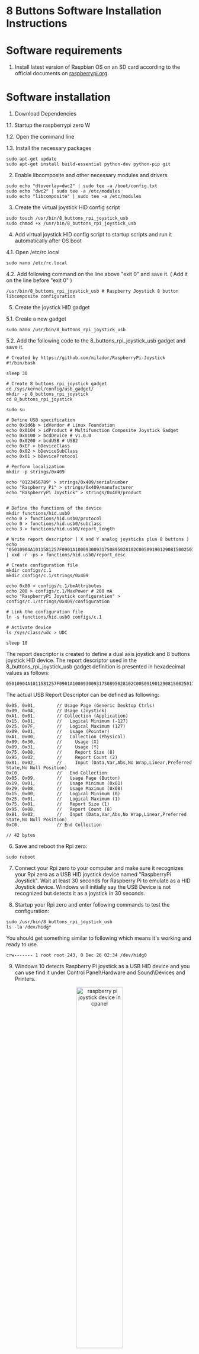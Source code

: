 # 8 Buttons Software Installation Instructions 
  
# Software requirements  

  1. Install latest version of Raspbian OS on an SD card according to the official documents on [raspberrypi.org](https://www.raspberrypi.org/documentation/installation/installing-images/).
  
 # Software installation 
 
1.	Download Dependencies

  1.1. Startup the raspberrypi zero W
  
  1.2. Open the command line
  
  1.3. Install the necessary packages
```
sudo apt-get update
sudo apt-get install build-essential python-dev python-pip git
```

2.	Enable libcomposite and other necessary modules and drivers

```
sudo echo "dtoverlay=dwc2" | sudo tee -a /boot/config.txt
sudo echo "dwc2" | sudo tee -a /etc/modules
sudo echo "libcomposite" | sudo tee -a /etc/modules
```

3.	Create the virtual joystick HID config script

```
sudo touch /usr/bin/8_buttons_rpi_joystick_usb
sudo chmod +x /usr/bin/8_buttons_rpi_joystick_usb
```

4.	Add virtual joystick HID config script to startup scripts and run it automatically after OS boot

  4.1. Open /etc/rc.local
  
```
sudo nano /etc/rc.local
```
  4.2. Add following command on the line above "exit 0" and save it. ( Add it on the line before "exit 0" )
  
```
/usr/bin/8_buttons_rpi_joystick_usb # Raspberry Joystick 8 button libcomposite configuration
```

5.	Create the joystick HID gadget 

  5.1. Create a new gadget

```
sudo nano /usr/bin/8_buttons_rpi_joystick_usb
```

  5.2. Add the following code to the 8_buttons_rpi_joystick_usb gadget and save it.
  
```
# Created by https://github.com/milador/RaspberryPi-Joystick
#!/bin/bash

sleep 30

# Create 8_buttons_rpi_joystick gadget
cd /sys/kernel/config/usb_gadget/
mkdir -p 8_buttons_rpi_joystick
cd 8_buttons_rpi_joystick

sudo su

# Define USB specification
echo 0x1d6b > idVendor # Linux Foundation
echo 0x0104 > idProduct # Multifunction Composite Joystick Gadget
echo 0x0100 > bcdDevice # v1.0.0
echo 0x0200 > bcdUSB # USB2
echo 0xEF > bDeviceClass
echo 0x02 > bDeviceSubClass
echo 0x01 > bDeviceProtocol

# Perform localization
mkdir -p strings/0x409

echo "0123456789" > strings/0x409/serialnumber
echo "Raspberry Pi" > strings/0x409/manufacturer
echo "RaspberryPi Joystick" > strings/0x409/product


# Define the functions of the device
mkdir functions/hid.usb0
echo 0 > functions/hid.usb0/protocol
echo 0 > functions/hid.usb0/subclass
echo 3 > functions/hid.usb0/report_length

# Write report descriptor ( X and Y analog joysticks plus 8 buttons )
echo "05010904A1011581257F0901A10009300931750895028102C005091901290815002501750195088102C0" | xxd -r -ps > functions/hid.usb0/report_desc

# Create configuration file
mkdir configs/c.1
mkdir configs/c.1/strings/0x409

echo 0x80 > configs/c.1/bmAttributes
echo 200 > configs/c.1/MaxPower # 200 mA
echo "RaspberryPi Joystick configuration" > configs/c.1/strings/0x409/configuration

# Link the configuration file
ln -s functions/hid.usb0 configs/c.1

# Activate device 
ls /sys/class/udc > UDC

sleep 10

```

The report descriptor is created to define a dual axis joystick and 8 buttons joystick HID device. The report descriptor used in the 8_buttons_rpi_joystick_usb gadget definition is presented in hexadecimal values as follows:

```
05010904A1011581257F0901A10009300931750895028102C005091901290815002501750195088102C0
```

The actual USB Report Descriptor can be defined as following:

```
0x05, 0x01,        // Usage Page (Generic Desktop Ctrls)
0x09, 0x04,        // Usage (Joystick)
0xA1, 0x01,        // Collection (Application)
0x15, 0x81,        //   Logical Minimum (-127)
0x25, 0x7F,        //   Logical Maximum (127)
0x09, 0x01,        //   Usage (Pointer)
0xA1, 0x00,        //   Collection (Physical)
0x09, 0x30,        //     Usage (X)
0x09, 0x31,        //     Usage (Y)
0x75, 0x08,        //     Report Size (8)
0x95, 0x02,        //     Report Count (2)
0x81, 0x02,        //     Input (Data,Var,Abs,No Wrap,Linear,Preferred State,No Null Position)
0xC0,              //   End Collection
0x05, 0x09,        //   Usage Page (Button)
0x19, 0x01,        //   Usage Minimum (0x01)
0x29, 0x08,        //   Usage Maximum (0x08)
0x15, 0x00,        //   Logical Minimum (0)
0x25, 0x01,        //   Logical Maximum (1)
0x75, 0x01,        //   Report Size (1)
0x95, 0x08,        //   Report Count (8)
0x81, 0x02,        //   Input (Data,Var,Abs,No Wrap,Linear,Preferred State,No Null Position)
0xC0,              // End Collection

// 42 bytes
```

6. Save and reboot the Rpi zero:
  
```
sudo reboot
```
  
7. Connect your Rpi zero to your computer and make sure it recognizes your Rpi zero as a USB HID joystick device named "RaspberryPi Joystick". Wait at least 30 seconds for Raspberry Pi to emulate as a HID Joystick device. Windows will initially say the USB Device is not recognized but detects it as a joystick in 30 seconds. 

  
8.  Startup your Rpi zero and enter following commands to test the configuration:
   
```
sudo /usr/bin/8_buttons_rpi_joystick_usb
ls -la /dev/hidg*
```   

You should get something similar to following which means it's working and ready to use.

```
crw------- 1 root root 243, 0 Dec 26 02:34 /dev/hidg0
```   

9.  Windows 10 detects Raspberry Pi joystick as a USB HID device and you can use find it under Control Panel\Hardware and Sound\Devices and Printers.

<p align="center">
<img align="center" src="https://raw.githubusercontent.com/milador/RaspberryPi-Joystick/master/Resources/rpi_joystick_cpanel.PNG" width="50%" height="50%" alt="raspberry pi joystick device in cpanel"/>
</p>

<p align="center">
<img align="center" src="https://raw.githubusercontent.com/milador/RaspberryPi-Joystick/master/Resources/rpi_joystick_8_buttons_properties.PNG" width="50%" height="50%" alt="raspberry pi 8 buttons joystick properties"/>
</p>

# Data packets

The data sent to the host device for the 8 buttons and dual axis joystick configuration of the joystick contains 3 bytes, 2 are for the XY and 1 are the buttons. The first two bytes are for dual axis joystick(X,Y) and the other byte of the data is for 8 buttons.

<p align="center">
<img align="center" src="https://raw.githubusercontent.com/milador/RaspberryPi-Joystick/master/Resources/rpi_joystick_8_buttons_packets.png" width="50%" height="50%" alt="raspberry pi joystick 8 buttons data packets"/>
</p>

# Usage

A sample code to convert keyboard actions to joystick actions using command line and a keyboard is available to test the functionality.

1.  Download the 8 buttons keyboard input interface code: [8_buttons_keyboard.py](https://github.com/milador/RaspberryPi-Joystick/blob/master/8_Buttons_Joystick/Code/8_buttons_keyboard.py)

  1.1. Create a new python file using following command:
  
```
sudo nano 8_buttons_keyboard.py
sudo chmod +x 8_buttons_keyboard.py
```   

Note : Make sure you are in /home/pi directory 

  1.2. Copy and paste the 8_buttons_keyboard.py code available under Code directory.

  1.3. Save 8_buttons_keyboard.py file and exit
  
  1.4. Test operating RaspberryPi-Joystick using 8_buttons_keyboard.py code with a physical keyboard or SSH
  
```
sudo python 8_buttons_keyboard.py
```   

  1.5. Use "q" key to exit.

2.	Add 8_buttons_keyboard.py code to startup scripts and run it automatically after OS boot

  2.1. Open /etc/rc.local
  
```
sudo nano /etc/rc.local
```
  2.2. Add following command on the line above "exit 0" and save it. ( Add it on the line before "exit 0" )
  
```
sudo python 8_buttons_keyboard.py
```

3. 8_buttons_keyboard.py usage:

* Key 1: Button 1
* Key 2: Button 2
* Key 3: Button 3
* Key 4: Button 4
* Key 5: Button 5
* Key 6: Button 6
* Key 7: Button 7
* Key 8: Button 8
* Key d: Analog Right
* Key w: Analog Up
* Key a: Analog Left
* Key s: Analog Down

  
  
